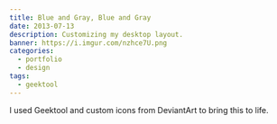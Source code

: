 ```yaml
---
title: Blue and Gray, Blue and Gray
date: 2013-07-13
description: Customizing my desktop layout.
banner: https://i.imgur.com/nzhce7U.png
categories:
  - portfolio
  - design
tags:
  - geektool
---
```


I used Geektool and custom icons from DeviantArt to bring this to life.
